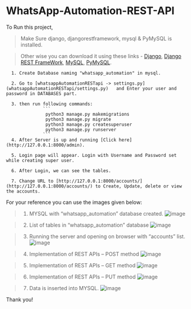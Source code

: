 # WhatsApp-Automation-REST-API

To Run this project, 

> Make Sure django, djangorestframework, mysql & PyMySQL is installed.


> Other wise you can download it using these links - [Django](https://pypi.org/project/Django/), [Django REST FrameWork](https://pypi.org/project/djangorestframework/), [MySQL](https://www.digitalocean.com/community/tutorials/how-to-install-mysql-on-ubuntu-20-04), [PyMySQL](https://pypi.org/project/PyMySQL/).



      1. Create Database naming "whatsapp_automation" in mysql.

      2. Go to [whatsappAutomationRESTapi -> settings.py](whatsappAutomationRESTapi/settings.py)   and Enter your user and password in DATABASES part.

      3. then run following commands:
                  ```
                   python3 manage.py makemigrations
                   python3 manage.py migrate
                   python3 manage.py createsuperuser
                   python3 manage.py runserver
                  ```
      4. After Server is up and running [Click here](http://127.0.0.1:8000/admin).

      5. Login page will appear. Login with Username and Password set while creating super user.

      6. After Login, we can see the tables.

      7. Change URL to [http://127.0.0.1:8000/accounts/](http://127.0.0.1:8000/accounts/) to Create, Update, delete or view the accounts.

For your reference you can use the images given below:

> 1.	MYSQL with “whatsapp_automation” database created.
 ![image](https://user-images.githubusercontent.com/56665824/167295252-140ca4eb-eb0c-4499-a5fb-eff4e74b1bd4.png)

> 2.	List of tables in “whatsapp_automation” database
![image](https://user-images.githubusercontent.com/56665824/167295288-47652d7e-0158-4cee-bd44-ddab4a6acc05.png)
 
> 3.	Running the server and opening on browser with “accounts” list.
 ![image](https://user-images.githubusercontent.com/56665824/167295297-e01d9b00-8b59-4ef5-ae51-62768df83529.png)

> 4.	Implementation of REST APIs – POST method
 ![image](https://user-images.githubusercontent.com/56665824/167295314-b294fcb0-ca84-488b-85e9-14b9ce8da6c4.png)

> 5.	Implementation of REST APIs – GET method
 ![image](https://user-images.githubusercontent.com/56665824/167295323-f58e5a4c-b19d-4b2c-83c1-2cd5896d2b27.png)

> 6.	Implementation of REST APIs – PUT method
 ![image](https://user-images.githubusercontent.com/56665824/167295329-73af4900-ad73-476a-a4f2-6d8c5002e087.png)

> 7.	Data is inserted into MYSQL.
 ![image](https://user-images.githubusercontent.com/56665824/167295341-65711825-168f-4964-8e01-f233aa0fb343.png)

Thank you!
